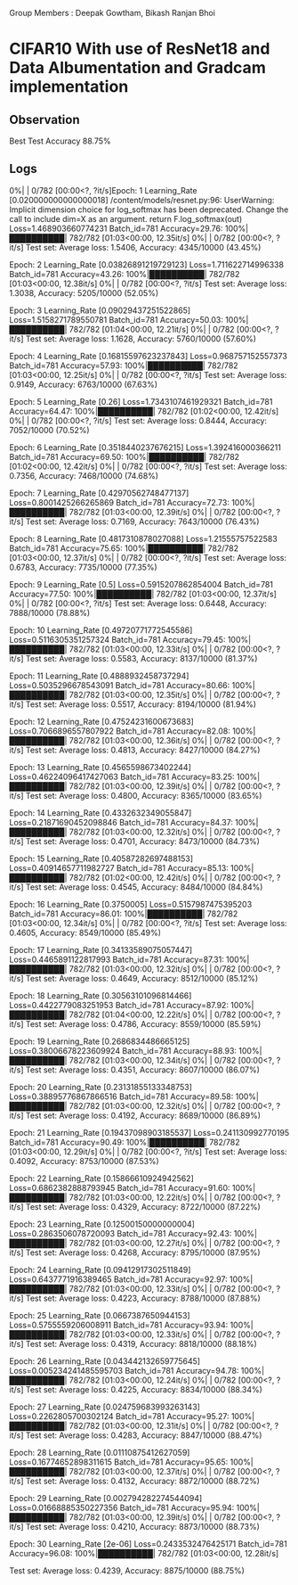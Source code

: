 Group Members : Deepak Gowtham, Bikash Ranjan Bhoi


# CIFAR10 With use of ResNet18 and Data Albumentation and Gradcam implementation

## Observation
Best Test Accuracy 88.75%


## Logs

  0%|          | 0/782 [00:00<?, ?it/s]Epoch: 1 Learning_Rate [0.020000000000000018]
/content/models/resnet.py:96: UserWarning: Implicit dimension choice for log_softmax has been deprecated. Change the call to include dim=X as an argument.
  return F.log_softmax(out)
Loss=1.468903660774231 Batch_id=781 Accuracy=29.76: 100%|██████████| 782/782 [01:03<00:00, 12.35it/s]
  0%|          | 0/782 [00:00<?, ?it/s]
Test set: Average loss: 1.5406, Accuracy: 4345/10000 (43.45%)

Epoch: 2 Learning_Rate [0.03826891219729123]
Loss=1.711622714996338 Batch_id=781 Accuracy=43.26: 100%|██████████| 782/782 [01:03<00:00, 12.38it/s]
  0%|          | 0/782 [00:00<?, ?it/s]
Test set: Average loss: 1.3038, Accuracy: 5205/10000 (52.05%)

Epoch: 3 Learning_Rate [0.09029437251522865]
Loss=1.5158271789550781 Batch_id=781 Accuracy=50.03: 100%|██████████| 782/782 [01:04<00:00, 12.21it/s]
  0%|          | 0/782 [00:00<?, ?it/s]
Test set: Average loss: 1.1628, Accuracy: 5760/10000 (57.60%)

Epoch: 4 Learning_Rate [0.16815597623237843]
Loss=0.968757152557373 Batch_id=781 Accuracy=57.93: 100%|██████████| 782/782 [01:03<00:00, 12.25it/s]
  0%|          | 0/782 [00:00<?, ?it/s]
Test set: Average loss: 0.9149, Accuracy: 6763/10000 (67.63%)

Epoch: 5 Learning_Rate [0.26]
Loss=1.7343107461929321 Batch_id=781 Accuracy=64.47: 100%|██████████| 782/782 [01:02<00:00, 12.42it/s]
  0%|          | 0/782 [00:00<?, ?it/s]
Test set: Average loss: 0.8444, Accuracy: 7052/10000 (70.52%)

Epoch: 6 Learning_Rate [0.3518440237676215]
Loss=1.392416000366211 Batch_id=781 Accuracy=69.50: 100%|██████████| 782/782 [01:02<00:00, 12.42it/s]
  0%|          | 0/782 [00:00<?, ?it/s]
Test set: Average loss: 0.7356, Accuracy: 7468/10000 (74.68%)

Epoch: 7 Learning_Rate [0.42970562748477137]
Loss=0.8001425266265869 Batch_id=781 Accuracy=72.73: 100%|██████████| 782/782 [01:03<00:00, 12.39it/s]
  0%|          | 0/782 [00:00<?, ?it/s]
Test set: Average loss: 0.7169, Accuracy: 7643/10000 (76.43%)

Epoch: 8 Learning_Rate [0.4817310878027088]
Loss=1.21555757522583 Batch_id=781 Accuracy=75.65: 100%|██████████| 782/782 [01:03<00:00, 12.37it/s]
  0%|          | 0/782 [00:00<?, ?it/s]
Test set: Average loss: 0.6783, Accuracy: 7735/10000 (77.35%)

Epoch: 9 Learning_Rate [0.5]
Loss=0.5915207862854004 Batch_id=781 Accuracy=77.50: 100%|██████████| 782/782 [01:03<00:00, 12.37it/s]
  0%|          | 0/782 [00:00<?, ?it/s]
Test set: Average loss: 0.6448, Accuracy: 7888/10000 (78.88%)

Epoch: 10 Learning_Rate [0.49720771772545586]
Loss=0.5116305351257324 Batch_id=781 Accuracy=79.45: 100%|██████████| 782/782 [01:03<00:00, 12.33it/s]
  0%|          | 0/782 [00:00<?, ?it/s]
Test set: Average loss: 0.5583, Accuracy: 8137/10000 (81.37%)

Epoch: 11 Learning_Rate [0.4888932458737294]
Loss=0.5035296678543091 Batch_id=781 Accuracy=80.66: 100%|██████████| 782/782 [01:03<00:00, 12.35it/s]
  0%|          | 0/782 [00:00<?, ?it/s]
Test set: Average loss: 0.5517, Accuracy: 8194/10000 (81.94%)

Epoch: 12 Learning_Rate [0.47524231600673683]
Loss=0.7066896557807922 Batch_id=781 Accuracy=82.08: 100%|██████████| 782/782 [01:03<00:00, 12.36it/s]
  0%|          | 0/782 [00:00<?, ?it/s]
Test set: Average loss: 0.4813, Accuracy: 8427/10000 (84.27%)

Epoch: 13 Learning_Rate [0.4565598673402244]
Loss=0.46224096417427063 Batch_id=781 Accuracy=83.25: 100%|██████████| 782/782 [01:03<00:00, 12.39it/s]
  0%|          | 0/782 [00:00<?, ?it/s]
Test set: Average loss: 0.4800, Accuracy: 8365/10000 (83.65%)

Epoch: 14 Learning_Rate [0.4332632349055847]
Loss=0.21871690452098846 Batch_id=781 Accuracy=84.37: 100%|██████████| 782/782 [01:03<00:00, 12.32it/s]
  0%|          | 0/782 [00:00<?, ?it/s]
Test set: Average loss: 0.4701, Accuracy: 8473/10000 (84.73%)

Epoch: 15 Learning_Rate [0.40587282697488153]
Loss=0.40914657711982727 Batch_id=781 Accuracy=85.13: 100%|██████████| 782/782 [01:02<00:00, 12.42it/s]
  0%|          | 0/782 [00:00<?, ?it/s]
Test set: Average loss: 0.4545, Accuracy: 8484/10000 (84.84%)

Epoch: 16 Learning_Rate [0.3750005]
Loss=0.5157987475395203 Batch_id=781 Accuracy=86.01: 100%|██████████| 782/782 [01:03<00:00, 12.34it/s]
  0%|          | 0/782 [00:00<?, ?it/s]
Test set: Average loss: 0.4605, Accuracy: 8549/10000 (85.49%)

Epoch: 17 Learning_Rate [0.34133589075057447]
Loss=0.4465891122817993 Batch_id=781 Accuracy=87.31: 100%|██████████| 782/782 [01:03<00:00, 12.32it/s]
  0%|          | 0/782 [00:00<?, ?it/s]
Test set: Average loss: 0.4649, Accuracy: 8512/10000 (85.12%)

Epoch: 18 Learning_Rate [0.30563101096814466]
Loss=0.4422779083251953 Batch_id=781 Accuracy=87.92: 100%|██████████| 782/782 [01:04<00:00, 12.22it/s]
  0%|          | 0/782 [00:00<?, ?it/s]
Test set: Average loss: 0.4786, Accuracy: 8559/10000 (85.59%)

Epoch: 19 Learning_Rate [0.2686834486665125]
Loss=0.38006678223609924 Batch_id=781 Accuracy=88.93: 100%|██████████| 782/782 [01:03<00:00, 12.34it/s]
  0%|          | 0/782 [00:00<?, ?it/s]
Test set: Average loss: 0.4351, Accuracy: 8607/10000 (86.07%)

Epoch: 20 Learning_Rate [0.23131855133348753]
Loss=0.38895776867866516 Batch_id=781 Accuracy=89.58: 100%|██████████| 782/782 [01:03<00:00, 12.32it/s]
  0%|          | 0/782 [00:00<?, ?it/s]
Test set: Average loss: 0.4192, Accuracy: 8689/10000 (86.89%)

Epoch: 21 Learning_Rate [0.19437098903185537]
Loss=0.241130992770195 Batch_id=781 Accuracy=90.49: 100%|██████████| 782/782 [01:03<00:00, 12.29it/s]
  0%|          | 0/782 [00:00<?, ?it/s]
Test set: Average loss: 0.4092, Accuracy: 8753/10000 (87.53%)

Epoch: 22 Learning_Rate [0.15866610924942562]
Loss=0.6862382888793945 Batch_id=781 Accuracy=91.60: 100%|██████████| 782/782 [01:03<00:00, 12.22it/s]
  0%|          | 0/782 [00:00<?, ?it/s]
Test set: Average loss: 0.4329, Accuracy: 8722/10000 (87.22%)

Epoch: 23 Learning_Rate [0.12500150000000004]
Loss=0.2863506078720093 Batch_id=781 Accuracy=92.43: 100%|██████████| 782/782 [01:03<00:00, 12.27it/s]
  0%|          | 0/782 [00:00<?, ?it/s]
Test set: Average loss: 0.4268, Accuracy: 8795/10000 (87.95%)

Epoch: 24 Learning_Rate [0.09412917302511849]
Loss=0.6437771916389465 Batch_id=781 Accuracy=92.97: 100%|██████████| 782/782 [01:03<00:00, 12.33it/s]
  0%|          | 0/782 [00:00<?, ?it/s]
Test set: Average loss: 0.4223, Accuracy: 8788/10000 (87.88%)

Epoch: 25 Learning_Rate [0.0667387650944153]
Loss=0.5755559206008911 Batch_id=781 Accuracy=93.94: 100%|██████████| 782/782 [01:03<00:00, 12.33it/s]
  0%|          | 0/782 [00:00<?, ?it/s]
Test set: Average loss: 0.4319, Accuracy: 8818/10000 (88.18%)

Epoch: 26 Learning_Rate [0.043442132659775645]
Loss=0.005234241485595703 Batch_id=781 Accuracy=94.78: 100%|██████████| 782/782 [01:03<00:00, 12.24it/s]
  0%|          | 0/782 [00:00<?, ?it/s]
Test set: Average loss: 0.4225, Accuracy: 8834/10000 (88.34%)

Epoch: 27 Learning_Rate [0.024759683993263143]
Loss=0.2262805700302124 Batch_id=781 Accuracy=95.27: 100%|██████████| 782/782 [01:03<00:00, 12.31it/s]
  0%|          | 0/782 [00:00<?, ?it/s]
Test set: Average loss: 0.4283, Accuracy: 8847/10000 (88.47%)

Epoch: 28 Learning_Rate [0.01110875412627059]
Loss=0.16774652898311615 Batch_id=781 Accuracy=95.65: 100%|██████████| 782/782 [01:03<00:00, 12.37it/s]
  0%|          | 0/782 [00:00<?, ?it/s]
Test set: Average loss: 0.4132, Accuracy: 8872/10000 (88.72%)

Epoch: 29 Learning_Rate [0.002794282274544094]
Loss=0.01668885350227356 Batch_id=781 Accuracy=95.94: 100%|██████████| 782/782 [01:03<00:00, 12.39it/s]
  0%|          | 0/782 [00:00<?, ?it/s]
Test set: Average loss: 0.4210, Accuracy: 8873/10000 (88.73%)

Epoch: 30 Learning_Rate [2e-06]
Loss=0.2433532476425171 Batch_id=781 Accuracy=96.08: 100%|██████████| 782/782 [01:03<00:00, 12.28it/s]

Test set: Average loss: 0.4239, Accuracy: 8875/10000 (88.75%)


